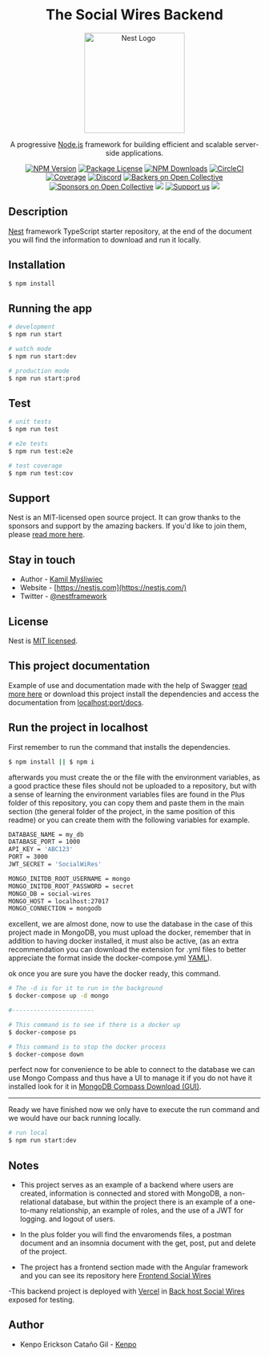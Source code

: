 <h1 align="center">The Social Wires Backend</h1>

<p align="center">
  <a href="http://nestjs.com/" target="blank"><img src="https://nestjs.com/img/logo-small.svg" width="200" alt="Nest Logo" /></a>
</p>

[circleci-image]: https://img.shields.io/circleci/build/github/nestjs/nest/master?token=abc123def456
[circleci-url]: https://circleci.com/gh/nestjs/nest

  <p align="center">A progressive <a href="http://nodejs.org" target="_blank">Node.js</a> framework for building efficient and scalable server-side applications.</p>
    <p align="center">
<a href="https://www.npmjs.com/~nestjscore" target="_blank"><img src="https://img.shields.io/npm/v/@nestjs/core.svg" alt="NPM Version" /></a>
<a href="https://www.npmjs.com/~nestjscore" target="_blank"><img src="https://img.shields.io/npm/l/@nestjs/core.svg" alt="Package License" /></a>
<a href="https://www.npmjs.com/~nestjscore" target="_blank"><img src="https://img.shields.io/npm/dm/@nestjs/common.svg" alt="NPM Downloads" /></a>
<a href="https://circleci.com/gh/nestjs/nest" target="_blank"><img src="https://img.shields.io/circleci/build/github/nestjs/nest/master" alt="CircleCI" /></a>
<a href="https://coveralls.io/github/nestjs/nest?branch=master" target="_blank"><img src="https://coveralls.io/repos/github/nestjs/nest/badge.svg?branch=master#9" alt="Coverage" /></a>
<a href="https://discord.gg/G7Qnnhy" target="_blank"><img src="https://img.shields.io/badge/discord-online-brightgreen.svg" alt="Discord"/></a>
<a href="https://opencollective.com/nest#backer" target="_blank"><img src="https://opencollective.com/nest/backers/badge.svg" alt="Backers on Open Collective" /></a>
<a href="https://opencollective.com/nest#sponsor" target="_blank"><img src="https://opencollective.com/nest/sponsors/badge.svg" alt="Sponsors on Open Collective" /></a>
  <a href="https://paypal.me/kamilmysliwiec" target="_blank"><img src="https://img.shields.io/badge/Donate-PayPal-ff3f59.svg"/></a>
    <a href="https://opencollective.com/nest#sponsor"  target="_blank"><img src="https://img.shields.io/badge/Support%20us-Open%20Collective-41B883.svg" alt="Support us"></a>
  <a href="https://twitter.com/nestframework" target="_blank"><img src="https://img.shields.io/twitter/follow/nestframework.svg?style=social&label=Follow"></a>
</p>
  <!--[![Backers on Open Collective](https://opencollective.com/nest/backers/badge.svg)](https://opencollective.com/nest#backer)
  [![Sponsors on Open Collective](https://opencollective.com/nest/sponsors/badge.svg)](https://opencollective.com/nest#sponsor)-->

## Description

[Nest](https://github.com/nestjs/nest) framework TypeScript starter repository, at the end of the document you will find the information to download and run it locally.

## Installation

```bash
$ npm install
```

## Running the app

```bash
# development
$ npm run start

# watch mode
$ npm run start:dev

# production mode
$ npm run start:prod
```

## Test

```bash
# unit tests
$ npm run test

# e2e tests
$ npm run test:e2e

# test coverage
$ npm run test:cov
```

## Support

Nest is an MIT-licensed open source project. It can grow thanks to the sponsors and support by the amazing backers. If you'd like to join them, please [read more here](https://docs.nestjs.com/support).

## Stay in touch

-  Author - [Kamil Myśliwiec](https://kamilmysliwiec.com)
-  Website - [https://nestjs.com](https://nestjs.com/)
-  Twitter - [@nestframework](https://twitter.com/nestframework)

## License

Nest is [MIT licensed](LICENSE).

## This project documentation

Example of use and documentation made with the help of Swagger [read more here](https://backend-social-wires.vercel.app/docs) or download this project install the dependencies and access the documentation from [localhost:port/docs](http://localhost:3000/docs).

## Run the project in localhost

First remember to run the command that installs the dependencies.

```bash
$ npm install || $ npm i
```

afterwards you must create the or the file with the environment variables, as a good practice these files should not be uploaded to a repository, but with a sense of learning the environment variables files are found in the Plus folder of this repository, you can copy them and paste them in the main section (the general folder of the project, in the same position of this readme) or you can create them with the following variables for example.

```bash
DATABASE_NAME = my_db
DATABASE_PORT = 1000
API_KEY = 'ABC123'
PORT = 3000
JWT_SECRET = 'SocialWiRes'

MONGO_INITDB_ROOT_USERNAME = mongo
MONGO_INITDB_ROOT_PASSWORD = secret
MONGO_DB = social-wires
MONGO_HOST = localhost:27017
MONGO_CONNECTION = mongodb
```

excellent, we are almost done, now to use the database in the case of this project made in MongoDB, you must upload the docker, remember that in addition to having docker installed, it must also be active, (as an extra recommendation you can download the extension for .yml files to better appreciate the format inside the docker-compose.yml [YAML](https://marketplace.visualstudio.com/items?itemName=redhat.vscode-yaml)).

ok once you are sure you have the docker ready, this command.

```bash
# The -d is for it to run in the background
$ docker-compose up -d mongo

#-----------------------

# This command is to see if there is a docker up
$ docker-compose ps

# This command is to stop the docker process
$ docker-compose down
```

perfect now for convenience to be able to connect to the database we can use Mongo Compass and thus have a UI to manage it if you do not have it installed look for it in [MongoDB Compass Download (GUI)](https://www.mongodb.com/try/download/compass).

--------------------------

Ready we have finished now we only have to execute the run command and we would have our back running locally.

```bash
# run local
$ npm run start:dev
```

## Notes
- This project serves as an example of a backend where users are created, information is connected and stored with MongoDB, a non-relational database, but within the project there is an example of a one-to-many relationship, an example of roles, and the use of a JWT for logging. and logout of users.

- In the plus folder you will find the envaromends files, a postman document and an insomnia document with the get, post, put and delete of the project.

- The project has a frontend section made with the Angular framework and you can see its repository here [Frontend Social Wires](https://github.com/ErickDW/frontend-social-wires)

-This backend project is deployed with [Vercel](https://vercel.com) in [Back host Social Wires](https://backend-social-wires.vercel.app) exposed for testing.

## Author
-  Kenpo Erickson Cataño Gil - [Kenpo](https://kenpo-v.web.app/)
